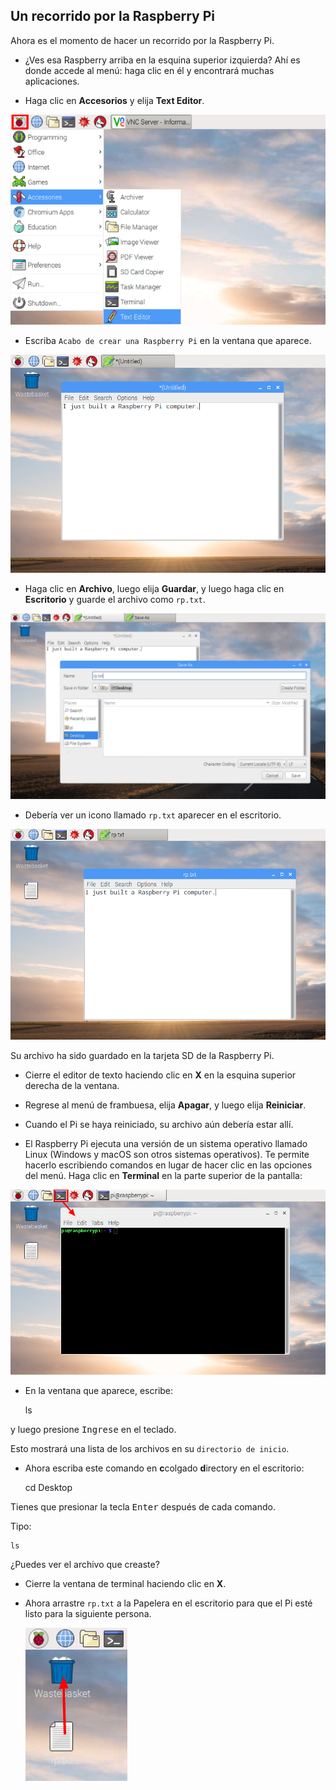 ## Un recorrido por la Raspberry Pi

Ahora es el momento de hacer un recorrido por la Raspberry Pi.

+ ¿Ves esa Raspberry arriba en la esquina superior izquierda? Ahí es donde accede al menú: haga clic en él y encontrará muchas aplicaciones.

+ Haga clic en **Accesorios** y elija **Text Editor**.

![captura de pantalla](images/pi-accessories.png)

+ Escriba `Acabo de crear una Raspberry Pi` en la ventana que aparece.

![captura de pantalla](images/pi-text-editor.png)

+ Haga clic en **Archivo**, luego elija **Guardar**, y luego haga clic en **Escritorio** y guarde el archivo como `rp.txt`.

![captura de pantalla](images/pi-save.png)

+ Debería ver un icono llamado `rp.txt` aparecer en el escritorio.

![captura de pantalla](images/pi-saved.png)

Su archivo ha sido guardado en la tarjeta SD de la Raspberry Pi.

+ Cierre el editor de texto haciendo clic en **X** en la esquina superior derecha de la ventana.

+ Regrese al menú de frambuesa, elija **Apagar**, y luego elija **Reiniciar**.

+ Cuando el Pi se haya reiniciado, su archivo aún debería estar allí.

+ El Raspberry Pi ejecuta una versión de un sistema operativo llamado Linux (Windows y macOS son otros sistemas operativos). Te permite hacerlo escribiendo comandos en lugar de hacer clic en las opciones del menú. Haga clic en **Terminal** en la parte superior de la pantalla:

![captura de pantalla](images/pi-command-prompt.png)

+ En la ventana que aparece, escribe:

    ls
    

y luego presione <kbd>Ingrese</kbd> en el teclado.

Esto mostrará una lista de los archivos en su `directorio de inicio`.

+ Ahora escriba este comando en **c**colgado **d**irectory en el escritorio:

    cd Desktop
    

Tienes que presionar la tecla <kbd>Enter</kbd> después de cada comando.

Tipo:

    ls
    

¿Puedes ver el archivo que creaste?

+ Cierre la ventana de terminal haciendo clic en **X**.

+ Ahora arrastre `rp.txt` a la Papelera en el escritorio para que el Pi esté listo para la siguiente persona.
    
    ![captura de pantalla](images/pi-waste.png)